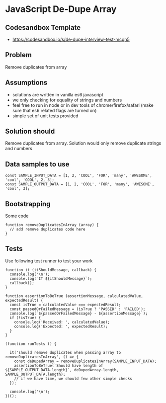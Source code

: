 # JavaScript De-Dupe Array

## Codesandbox Template

- https://codesandbox.io/s/de-dupe-interview-test-mcgn5

## Problem

Remove duplicates from array

## Assumptions

- solutions are written in vanilla es6 javascript
- we only checking for equality of strings and numbers
- feel free to run in node or in dev tools of chrome/firefox/safari (make sure that es6 related flags are turned on)
- simple set of unit tests provided

## Solution should

Remove duplicates from array. Solution would only remove duplicate strings and numbers

## Data samples to use

```
const SAMPLE_INPUT_DATA = [1, 2, 'COOL', 'FOR', 'many', 'AWESOME', 'cool', 'COOL', 2, 3];
const SAMPLE_OUTPUT_DATA = [1, 2, 'COOL', 'FOR', 'many', 'AWESOME', 'cool', 3];
```

## Bootstrapping

Some code

```
function removeDuplicatesInArray (array) {
  // add remove duplicates code here
}
```

## Tests

Use following test runner to test your work

```
function it (itShouldMessage, callback) {
  console.log('\n');
  console.log(`IT ${itShouldMessage}`);
  callback();
}

function assertionToBeTrue (assertionMessage, calculatedValue, expectedResult) {
  const isTrue = calculatedValue === expectedResult;
  const passedOrFailedMessage = (isTrue ? 'PASSED' : 'FAILED');
  console.log(`${passedOrFailedMessage} - ${assertionMessage}`);
  if (!isTrue) {
    console.log('Received: ', calculatedValue);
    console.log('Expected: ', expectedResult);
  }
}

(function runTests () {

  it('should remove duplicates when passing array to removeDuplicatesInArray', () => {
    const deDupedArray = removeDuplicatesInArray(SAMPLE_INPUT_DATA);
    assertionToBeTrue(`Should have length of ${SAMPLE_OUTPUT_DATA.length}`, deDupedArray.length, SAMPLE_OUTPUT_DATA.length);
    // if we have time, we should few other simple checks
  });

  console.log('\n');
})();
```
